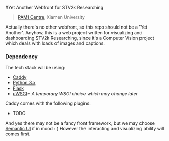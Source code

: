 #Yet Another Webfront for STV2k Researching
> [PAMI Centre](http://pami.xmu.edu.cn), Xiamen University

Actually there's no other webfront, so this repo should not be a 'Yet Another'.
Anyhow, this is a web project written for visualizing and dashboarding STV2k Researching, since it's a Computer Vision project which deals with loads of images and captions.

### Dependency

The tech stack will be using:

+ [Caddy](https://caddyserver.com)
+ [Python 3.x](https://python.org)
+ [Flask](http://flask.pocoo.org/)
+ [uWSGI](https://github.com/unbit/uwsgi)* *A temporary WSGI choice which may change later*

Caddy comes with the following plugins:

+ TODO



And yes there may not be a fancy front framework, but we may choose [Semantic UI](https://semantic-ui.com/) if in mood : ) 
However the interacting and visualizing ability will comes first.
